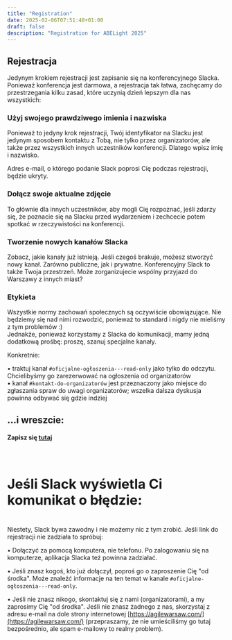 ```yaml
---
title: "Registration"
date: 2025-02-06T07:51:48+01:00
draft: false
description: "Registration for ABELight 2025"
---
```


## Rejestracja

Jedynym krokiem rejestracji jest zapisanie się na konferencyjnego Slacka.
Ponieważ konferencja jest darmowa, a rejestracja tak łatwa, zachęcamy do przestrzegania kilku zasad, które uczynią dzień lepszym dla nas wszystkich:

### Użyj swojego prawdziwego imienia i nazwiska

Ponieważ to jedyny krok rejestracji, Twój identyfikator na Slacku jest jedynym sposobem kontaktu z Tobą, nie tylko przez organizatorów, ale także przez wszystkich innych uczestników konferencji. Dlatego wpisz imię i nazwisko.

Adres e-mail, o którego podanie Slack poprosi Cię podczas rejestracji, będzie ukryty.

### Dołącz swoje aktualne zdjęcie

To głównie dla innych uczestników, aby mogli Cię rozpoznać, jeśli zdarzy się, że poznacie się na Slacku przed wydarzeniem i zechcecie potem spotkać w rzeczywistości na konferencji.

### Tworzenie nowych kanałów Slacka

Zobacz, jakie kanały już istnieją. Jeśli czegoś brakuje, możesz stworzyć nowy kanał. Zarówno publiczne, jak i prywatne. Konferencyjny Slack to także Twoja przestrzeń. Może zorganizujecie wspólny przyjazd do Warszawy z innych miast?

### Etykieta

Wszystkie normy zachowań społecznych są oczywiście obowiązujące. Nie będziemy się nad nimi rozwodzić, ponieważ to standard i nigdy nie mieliśmy z tym problemów :)  
Jednakże, ponieważ korzystamy z Slacka do komunikacji, mamy jedną dodatkową prośbę: proszę, szanuj specjalne kanały.

Konkretnie:

   • traktuj kanał `#oficjalne-ogłoszenia---read-only` jako tylko do odczytu. Chcielibyśmy go zarezerwować na ogłoszenia od organizatorów  
   • kanał `#kontakt-do-organizatorów` jest przeznaczony jako miejsce do zgłaszania spraw do uwagi organizatorów; wszelka dalsza dyskusja powinna odbywać się gdzie indziej

## ...i wreszcie:

#### Zapisz się <a id="in-your-face" href="https://join.slack.com/t/abelight2025/shared_invite/zt-2zug4q8jp-pD2ql9T3LEMLCDmEgJ8lcw">tutaj</a>


<h4 style="font-size: 2.2em;"><br> Jeśli Slack wyświetla Ci komunikat o błędzie:</h4>

Niestety, Slack bywa zawodny i nie możemy nic z tym zrobić. Jeśli link do rejestracji nie zadziała to spróbuj:

   • Dołączyć za pomocą komputera, nie telefonu. Po zalogowaniu się na komputerze, aplikacja Slacka też powinna zadziałać.

   • Jeśli znasz kogoś, kto już dołączył, poproś go o zaproszenie Cię "od środka". Może znaleźć informacje na ten temat w kanale `#oficjalne-ogłoszenia---read-only`.
    
   • Jeśli nie znasz nikogo, skontaktuj się z nami (organizatorami), a my zaprosimy Cię "od środka". Jeśli nie znasz żadnego z nas, skorzystaj z adresu e-mail na dole strony internetowej [https://agilewarsaw.com/](https://agilewarsaw.com/) (przepraszamy, że nie umieściliśmy go tutaj bezpośrednio, ale spam e-mailowy to realny problem).

